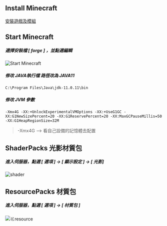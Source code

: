 ## Install Minecraft
[安裝遊戲及模組](https://github.com/vic0706/Minecraft/tree/main/Install%20MC#%E9%96%8B%E5%A7%8B%E5%AE%89%E8%A3%9D-minecraft)

## Start Minecraft
##### 選擇安裝檔 [ forge ] ，並點選編輯
![Start Minecraft](https://i.imgur.com/w86gXwj.jpg)

##### 修改 JAVA執行檔 路徑改為 JAVA11
`C:\Program Files\Java\jdk-11.0.11\bin`

##### 修改 JVM 參數
`-Xmx4G -XX:+UnlockExperimentalVMOptions -XX:+UseG1GC -XX:G1NewSizePercent=20 -XX:G1ReservePercent=20 -XX:MaxGCPauseMillis=50 -XX:G1HeapRegionSize=32M`
> -Xmx4G --> 看自己設備的記憶體去配置

## ShaderPacks 光影材質包
##### 進入伺服器，點選 [ 選項 ] -> [ 顯示設定 ] -> [ 光影]
![shader](https://i.imgur.com/K0endwE.jpg)

## ResourcePacks 材質包
##### 進入伺服器，點選 [ 選項 ] -> [ 材質包 ]
![ㄍresource](https://i.imgur.com/ccXbEAi.jpg)